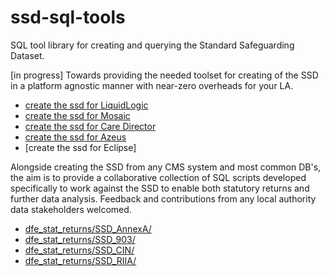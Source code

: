 # ssd-sql-tools
SQL tool library for creating and querying the Standard Safeguarding Dataset. 

[in progress]
Towards providing the needed toolset for creating of the SSD in a platform agnostic manner with near-zero overheads for your LA. 

- [create the ssd for LiquidLogic](ssd_create_liquid_logic)
- [create the ssd for Mosaic](ssd_create_mosaic)
- [create the ssd for Care Director](ssd_create_care_director)
- [create the ssd for Azeus](ssd_create_azeus)
- [create the ssd for Eclipse]

Alongside creating the SSD from any CMS system and most common DB's, the aim is to provide a collaborative collection of SQL scripts developed specifically to work against the SSD to enable both statutory returns and further data analysis. Feedback and contributions from any local authority data stakeholders welcomed. 

- [dfe_stat_returns/SSD_AnnexA/](dfe_stat_returns)
- [dfe_stat_returns/SSD_903/](dfe_stat_returns)
- [dfe_stat_returns/SSD_CIN/](dfe_stat_returns)
- [dfe_stat_returns/SSD_RIIA/](dfe_stat_returns)
